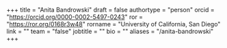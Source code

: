+++ 
title = "Anita Bandrowski" 
draft = false
authortype = "person"
orcid =  "https://orcid.org/0000-0002-5497-0243"
ror = "https://ror.org/0168r3w48"
rorname = "University of California, San Diego"
link = ""
team = "false"
jobtitle = ""
bio = ""
aliases = "/anita-bandrowski"
+++ 



